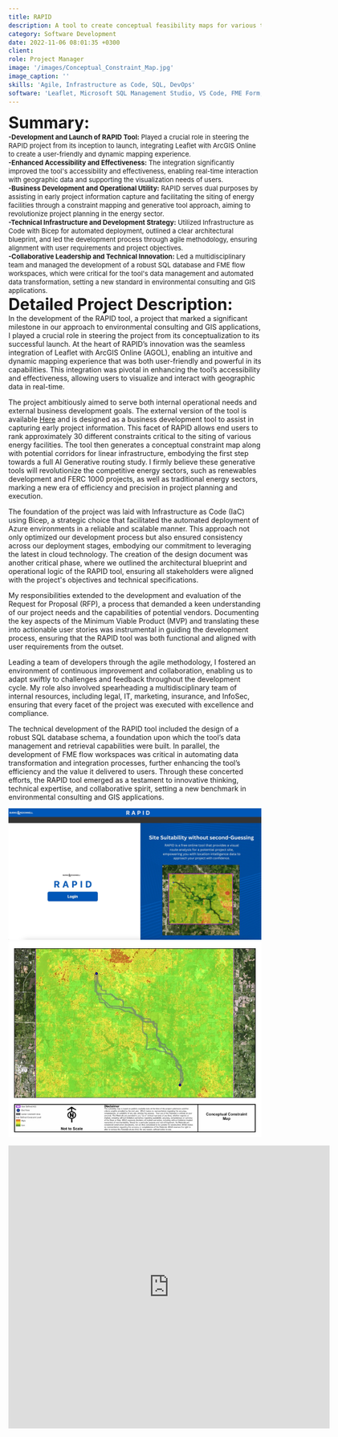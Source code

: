 ```yaml
---
title: RAPID
description: A tool to create conceptual feasibility maps for various types of energy projects
category: Software Development
date: 2022-11-06 08:01:35 +0300
client: 
role: Project Manager
image: '/images/Conceptual_Constraint_Map.jpg'
image_caption: ''
skills: 'Agile, Infrastructure as Code, SQL, DevOps'
software: 'Leaflet, Microsoft SQL Management Studio, VS Code, FME Form, FME Flow'
---
```

<font size="6"><strong>Summary:</strong></font><br>
<font size="2"><strong>-Development and Launch of RAPID Tool:</strong> Played a crucial role in steering the RAPID project from its inception to launch, integrating Leaflet with ArcGIS Online to create a user-friendly and dynamic mapping experience.</font><br>
<font size="2"><strong>-Enhanced Accessibility and Effectiveness:</strong> The integration significantly improved the tool's accessibility and effectiveness, enabling real-time interaction with geographic data and supporting the visualization needs of users.</font><br>
<font size="2"><strong>-Business Development and Operational Utility:</strong> RAPID serves dual purposes by assisting in early project information capture and facilitating the siting of energy facilities through a constraint mapping and generative tool approach, aiming to revolutionize project planning in the energy sector.</font><br>
<font size="2"><strong>-Technical Infrastructure and Development Strategy:</strong> Utilized Infrastructure as Code with Bicep for automated deployment, outlined a clear architectural blueprint, and led the development process through agile methodology, ensuring alignment with user requirements and project objectives.</font><br>
<font size="2"><strong>-Collaborative Leadership and Technical Innovation:</strong> Led a multidisciplinary team and managed the development of a robust SQL database and FME flow workspaces, which were critical for the tool's data management and automated data transformation, setting a new standard in environmental consulting and GIS applications.</font>
<br>
<font size="6"><strong>Detailed Project Description:</strong></font><br>
In the development of the RAPID tool, a project that marked a significant milestone in our approach to environmental consulting and GIS applications, I played a crucial role in steering the project from its conceptualization to its successful launch. At the heart of RAPID’s innovation was the seamless integration of Leaflet with ArcGIS Online (AGOL), enabling an intuitive and dynamic mapping experience that was both user-friendly and powerful in its capabilities. This integration was pivotal in enhancing the tool’s accessibility and effectiveness, allowing users to visualize and interact with geographic data in real-time.

The project ambitiously aimed to serve both internal operational needs and external business development goals. The external version of the tool is available [Here](https://ens-rapid-prod.azurewebsites.net/Login) and is designed as a business development tool to assist in capturing early project information. This facet of RAPID allows end users to rank approximately 30 different constraints critical to the siting of various energy facilities. The tool then generates a conceptual constraint map along with potential corridors for linear infrastructure, embodying the first step towards a full AI Generative routing study. I firmly believe these generative tools will revolutionize the competitive energy sectors, such as renewables development and FERC 1000 projects, as well as traditional energy sectors, marking a new era of efficiency and precision in project planning and execution.

The foundation of the project was laid with Infrastructure as Code (IaC) using Bicep, a strategic choice that facilitated the automated deployment of Azure environments in a reliable and scalable manner. This approach not only optimized our development process but also ensured consistency across our deployment stages, embodying our commitment to leveraging the latest in cloud technology. The creation of the design document was another critical phase, where we outlined the architectural blueprint and operational logic of the RAPID tool, ensuring all stakeholders were aligned with the project's objectives and technical specifications.

My responsibilities extended to the development and evaluation of the Request for Proposal (RFP), a process that demanded a keen understanding of our project needs and the capabilities of potential vendors. Documenting the key aspects of the Minimum Viable Product (MVP) and translating these into actionable user stories was instrumental in guiding the development process, ensuring that the RAPID tool was both functional and aligned with user requirements from the outset.

Leading a team of developers through the agile methodology, I fostered an environment of continuous improvement and collaboration, enabling us to adapt swiftly to challenges and feedback throughout the development cycle. My role also involved spearheading a multidisciplinary team of internal resources, including legal, IT, marketing, insurance, and InfoSec, ensuring that every facet of the project was executed with excellence and compliance.

The technical development of the RAPID tool included the design of a robust SQL database schema, a foundation upon which the tool’s data management and retrieval capabilities were built. In parallel, the development of FME flow workspaces was critical in automating data transformation and integration processes, further enhancing the tool’s efficiency and the value it delivered to users. Through these concerted efforts, the RAPID tool emerged as a testament to innovative thinking, technical expertise, and collaborative spirit, setting a new benchmark in environmental consulting and GIS applications.

<div class="gallery-box">
  <div class="gallery">
    <img src="/images/RAPID.jpeg" loading="lazy" alt="Project">
    <img src="/images/Conceptual_Constraint_Map.jpg" loading="lazy" alt="Project">
  </div>
  <em></em>
</div>

<p><iframe src="https://player.vimeo.com/video/843721624?h=51e6f44c28" width="640" height="564" frameborder="0" allow="autoplay; fullscreen" allowfullscreen></iframe></p>



